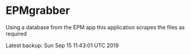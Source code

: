 # EPMgrabber
Using a database from the EPM app this application scrapes the files as required


Latest backup: Sun Sep 15 11:43:01 UTC 2019
